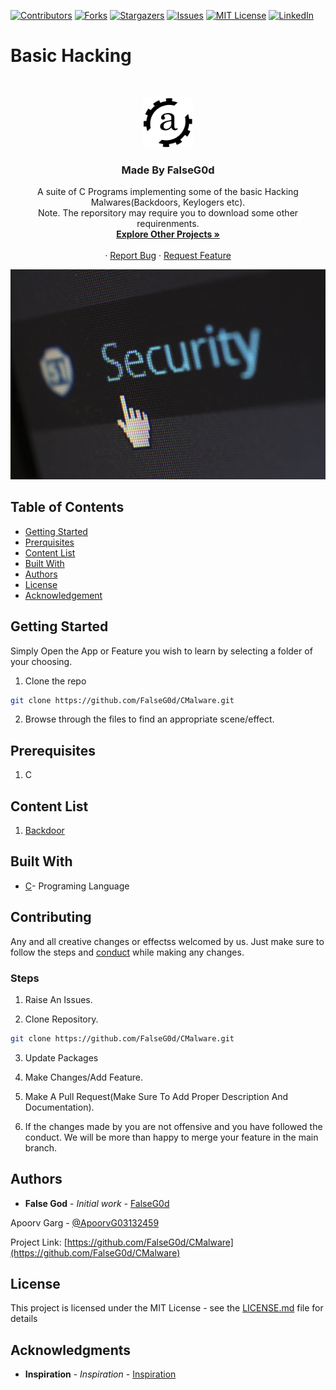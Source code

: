 [![Contributors][contributors-shield]][contributors-url]
[![Forks][forks-shield]][forks-url]
[![Stargazers][stars-shield]][stars-url]
[![Issues][issues-shield]][issues-url]
[![MIT License][license-shield]][license-url]
[![LinkedIn][linkedin-shield]][linkedin-url]


# Basic Hacking

<!-- PROJECT LOGO -->
<br />
<p align="center">
  <a href="http://apoorvgarg.herokuapp.com/">
    <img src="https://github.com/FalseG0d/AdvancedDjango/raw/main/images/Logo.png" alt="Logo" width="80" height="80">
  </a>

  <h3 align="center">Made By FalseG0d</h3>

  <p align="center">
    A suite of C Programs implementing some of the basic Hacking Malwares(Backdoors, Keylogers etc). <br>Note. The reporsitory may require you to download some other requirenments.
    <br />
    <a href="https://github.com/FalseG0d?tab=repositories"><strong>Explore Other Projects »</strong></a>
    <br />
    <br />
    ·
    <a href="https://github.com/FalseG0d/CMalware/issues">Report Bug</a>
    ·
    <a href="https://github.com/FalseG0d/CMalware/issues">Request Feature</a>
  </p>
</p>


![Product Name Screen Shot][product-screenshot]

<!-- TABLE OF CONTENTS -->
## Table of Contents


* [Getting Started](#getting-started)
* [Prerquisites](#prerquisites)
* [Content List](#content-list)
* [Built With](#built-with)
* [Authors](#authors)
* [License](#license)
* [Acknowledgement](#acknowledgments)


## Getting Started

Simply Open the App or Feature you wish to learn by selecting a folder of your choosing.

1. Clone the repo

```sh
git clone https://github.com/FalseG0d/CMalware.git
```

2. Browse through the files to find an appropriate scene/effect.


## Prerequisites

1. C

## Content List

1. [Backdoor](/CBackdoor)


## Built With

* [C](#)- Programing Language

## Contributing

Any and all creative changes or effectss welcomed by us. Just make sure to follow the steps and [conduct](CONTRIBUTING.md) while making any changes.

### Steps

1. Raise An Issues.

2. Clone Repository.

```sh
git clone https://github.com/FalseG0d/CMalware.git
```

3. Update Packages


4. Make Changes/Add Feature.


5. Make A Pull Request(Make Sure To Add Proper Description And Documentation).


6. If the changes made by you are not offensive and you have followed the conduct. We will be more than happy to merge your feature in the main branch.


## Authors

* **False God** - *Initial work* - [FalseG0d](https://github.com/FalseG0d)

Apoorv Garg - [@ApoorvG03132459](https://twitter.com/ApoorvG03132459)

Project Link: [https://github.com/FalseG0d/CMalware](https://github.com/FalseG0d/CMalware)

## License

This project is licensed under the MIT License - see the [LICENSE.md](LICENSE.md) file for details

## Acknowledgments

* **Inspiration** - *Inspiration* - [Inspiration](https://youtu.be/2-xNui9H-Ro)

<!-- MARKDOWN LINKS & IMAGES -->
<!-- https://www.markdownguide.org/basic-syntax/#reference-style-links -->
[contributors-shield]: https://img.shields.io/github/contributors/FalseG0d/CMalware.svg?style=flat-square
[contributors-url]: https://github.com/FalseG0d/CMalware/graphs/contributors
[forks-shield]: https://img.shields.io/github/forks/FalseG0d/CMalware.svg?style=flat-square
[forks-url]: https://github.com/FalseG0d/CMalware/network/members
[stars-shield]: https://img.shields.io/github/stars/FalseG0d/CMalware.svg?style=flat-square
[stars-url]: https://github.com/FalseG0d/CMalware/stargazers
[issues-shield]: https://img.shields.io/github/issues/FalseG0d/CMalware.svg?style=flat-square
[issues-url]: https://github.com/FalseG0d/CMalware/issues
[license-shield]: https://img.shields.io/github/license/FalseG0d/CMalware.svg?style=flat-square
[license-url]: https://github.com/FalseG0d/CMalware/blob/master/LICENSE.txt
[linkedin-shield]: https://img.shields.io/badge/-LinkedIn-black.svg?style=flat-square&logo=linkedin&colorB=555
[linkedin-url]: https://www.linkedin.com/in/apoorv-garg-137137171/
[product-screenshot]: images/pexels.jpeg